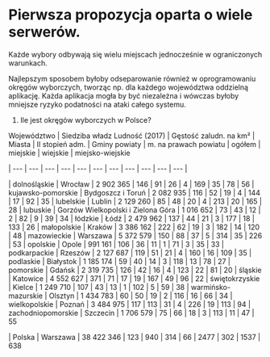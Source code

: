 # Pierwsza propozycja oparta o wiele serwerów.

Każde wybory odbywają się wielu miejscach jednocześnie w ograniczonych warunkach.

Najlepszym sposobem byłoby odseparowanie również w oprogramowaniu okręgów wyborczych,
tworząc np. dla każdego województwa oddzielną aplikację.
Każda aplikacja mogła by być niezależna i wówczas byłoby mniejsze ryzyko podatności na ataki całego systemu.

1. Ile jest okręgów wyborczych w Polsce?

Województwo | Siedziba władz Ludność (2017) | Gęstość zaludn. na km² | Miasta | II stopień adm. | Gminy
powiaty | m. na prawach powiatu | ogółem | miejskie | wiejskie | miejsko-wiejskie

| --- | --- | --- | --- | --- | --- | --- | --- | --- | --- | --- |

| dolnośląskie | Wrocław | 2 902 365 | 146 | 91 | 26 | 4 | 169 | 35 | 78 | 56
| kujawsko-pomorskie | Bydgoszcz i Toruń | 2 082 935 | 116 | 52 | 19 | 4 | 144 | 17 | 92 | 35
| lubelskie | Lublin | 2 129 260 | 85 | 48 | 20 | 4 | 213 | 20 | 165 | 28
| lubuskie | Gorzów Wielkopolski i Zielona Góra | 1 016 652 | 73 | 43 | 12 | 2 | 82 | 9 | 39 | 34
| łódzkie | Łódź | 2 479 962 | 137 | 44 | 21 | 3 | 177 | 18 | 133 | 26
| małopolskie | Kraków | 3 386 162 | 222 | 62 | 19 | 3 | 182 | 14 | 120 | 48
| mazowieckie | Warszawa | 5 372 579 | 150 | 88 | 37 | 5 | 314 | 35 | 226 | 53
| opolskie | Opole | 991 161 | 106 | 36 | 11 | 1 | 71 | 3 | 35 | 33
| podkarpackie | Rzeszów | 2 127 687 | 119 | 51 | 21 | 4 | 160 | 16 | 109 | 35
| podlaskie | Białystok | 1 185 174 | 59 | 40 | 14 | 3 | 118 | 13 | 78 | 27
| pomorskie | Gdańsk | 2 319 735 | 126 | 42 | 16 | 4 | 123 | 22 | 81 | 20
| śląskie | Katowice | 4 552 627 | 371 | 71 | 17 | 19 | 167 | 49 | 96 | 22
| świętokrzyskie | Kielce | 1 249 710 | 107 | 43 | 13 | 1 | 102 | 5 | 59 | 38
| warmińsko-mazurskie | Olsztyn | 1 434 783 | 60 | 50 | 19 | 2 | 116 | 16 | 66 | 34
| wielkopolskie | Poznań | 3 484 975 | 117 | 113 | 31 | 4 | 226 | 19 | 113 | 94
| zachodniopomorskie | Szczecin | 1 706 579 | 75 | 66 | 18 | 3 | 113 | 11 | 47 | 55

| Polska | Warszawa | 38 422 346 | 123 | 940 | 314 | 66 | 2477 | 302 | 1537 | 638
